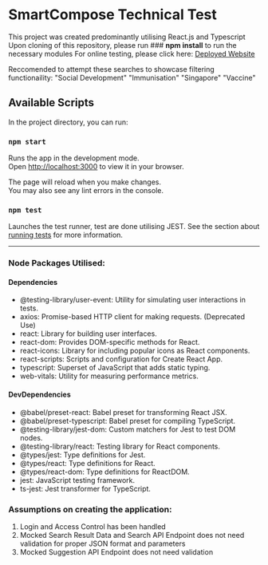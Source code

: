 # SmartCompose Technical Test

This project was created predominantly utilising React.js and Typescript
Upon cloning of this repository, please run ### **npm install** to run the necessary modules
For online testing, please click here: [Deployed Website](https://smart-compose-tech-test-yeojinrong.vercel.app/)

Reccomended to attempt these searches to showcase filtering functionaility:
"Social Development"
"Immunisation"
"Singapore" 
"Vaccine"

## Available Scripts

In the project directory, you can run:

### `npm start`

Runs the app in the development mode.\
Open [http://localhost:3000](http://localhost:3000) to view it in your browser.

The page will reload when you make changes.\
You may also see any lint errors in the console.

### `npm test`

Launches the test runner, test are done utilising JEST.
See the section about [running tests](https://facebook.github.io/create-react-app/docs/running-tests) for more information.

------------------------------------------------
### Node Packages Utilised:
#### Dependencies
- @testing-library/user-event: Utility for simulating user interactions in tests.
- axios: Promise-based HTTP client for making requests. (Deprecated Use)
- react: Library for building user interfaces.
- react-dom: Provides DOM-specific methods for React.
- react-icons: Library for including popular icons as React components.
- react-scripts: Scripts and configuration for Create React App.
- typescript: Superset of JavaScript that adds static typing.
- web-vitals: Utility for measuring performance metrics.
#### DevDependencies
- @babel/preset-react: Babel preset for transforming React JSX.
- @babel/preset-typescript: Babel preset for compiling TypeScript.
- @testing-library/jest-dom: Custom matchers for Jest to test DOM nodes.
- @testing-library/react: Testing library for React components.
- @types/jest: Type definitions for Jest.
- @types/react: Type definitions for React.
- @types/react-dom: Type definitions for ReactDOM.
- jest: JavaScript testing framework.
- ts-jest: Jest transformer for TypeScript.


### Assumptions on creating the application:
1) Login and Access Control has been handled
2) Mocked Search Result Data and Search API Endpoint does not need validation for proper JSON format and parameters
3) Mocked Suggestion API Endpoint does not need validation
